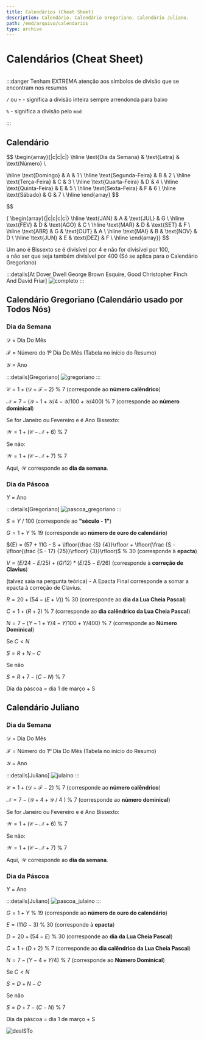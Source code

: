 ```yaml
---
title: Calendários (Cheat Sheet)
description: Calendário. Calendário Gregoriano. Calendário Juliano.
path: /emd/arquivo/calendarios
type: archive
---
```


# Calendários (Cheat Sheet)

```toc

```

:::danger
Tenham EXTREMA atenção aos símbolos de divisão que se encontram nos resumos

`/` ou `÷` - significa a divisão inteira sempre arrendonda para baixo

`%` - significa a divisão pelo `mod`

:::

## Calendário

$$
\begin{array}{|c|c|c|}
\hline
\text{Dia da Semana} & \text{Letra} & \text{Número}
\\

\hline
 \text{Domingo} & A & 1 \\
\hline
 \text{Segunda-Feira} & B & 2 \\
\hline
 \text{Terça-Feira} & C & 3 \\
\hline
 \text{Quarta-Feira} & D & 4 \\
\hline
 \text{Quinta-Feira} & E & 5 \\
\hline
 \text{Sexta-Feira} & F & 6 \\
\hline
 \text{Sábado} & G & 7 \\
\hline
\end{array}
$$

$$

{
\begin{array}{|c|c|c|c|}
\hline
 \text{JAN} & A & \text{JUL} & G \\
\hline
 \text{FEV} & D & \text{AGO} & C \\
\hline
 \text{MAR} & D & \text{SET} & F \\
\hline
 \text{ABR} & G & \text{OUT} & A \\
\hline
 \text{MAI} & B & \text{NOV} & D \\
\hline
 \text{JUN} & E & \text{DEZ} & F \\
 \hline
\end{array}}
$$

Um ano é Bissexto se é divisível por 4 e não for divisível por 100,\
 a não ser que seja também divisível por 400 (Só se aplica para o Calendário Gregoriano)

:::details[At Dover Dwell George Brown Esquire, Good Christopher Finch And David Friar]
![completo](./assets/1003-calendario.jpeg#dark=1)
:::

## Calendário Gregoriano (Calendário usado por Todos Nós)

### Dia da Semana

$\mathcal{D}$ = Dia Do Mês

$\mathcal{F}$ = Número do 1º Dia Do Mês (Tabela no início do Resumo)

$\mathcal{Y}$ = Ano

:::details[Gregoriano]
![gregoriano](./assets/1003-gregoriano.jpeg#dark=1)
:::

$\mathcal{C} = 1 + (\mathcal{D}+ \mathcal{F} -2)$ % 7 (corresponde ao **número calêndrico**)

$\mathcal{N} = 7 - (\mathcal{Y} - 1 +  \mathcal{Y} / 4 - \mathcal{Y} / 100 + \mathcal{Y} / 400)$ % 7 (corresponde ao **número dominical**)

Se for Janeiro ou Fevereiro e é Ano Bissexto:

$\mathcal{W} = 1 + (\mathcal{C} - \mathcal{N} + 6)$ % 7

Se não:

$\mathcal{W} = 1 + (\mathcal{C} - \mathcal{N} + 7)$ % 7

Aqui, $\mathcal{W}$ corresponde ao **dia da semana**.

### Dia da Páscoa

${Y}$ = Ano

:::details[Gregoriano]
![pascoa_gregoriano](./assets/1003-pascoag.jpeg#dark=1)
:::

${S} = {Y}$ / 100 (corresponde ao **"século - 1"**)

${G} = 1 + {Y}$ % 19 (corresponde ao **número de ouro do calendário**)

${E} = (57 + 11G - S + \lfloor{\frac {S} {4}}\rfloor + \lfloor{\frac {S - \lfloor{\frac {S - 17} {25}}\rfloor} {3}}\rfloor)$ % 30 (corresponde à **epacta**)

${V} = (E / 24 - E / 25) + (G / 12) * (E / 25 - E / 26)$ (corresponde à **correção de Clavius**)

(talvez saia na pergunta teórica) - A Epacta Final corresponde a somar a epacta à correção de Clavius.

${R} = 20 + (54 - ({E}+ V))$ % 30 (corresponde ao **dia da Lua Cheia Pascal**)

${C} = 1 + ({R} + 2)$ % 7 (corresponde ao **dia calêndrico da Lua Cheia Pascal**)

${N} = 7 - ({Y} - 1 +  {Y} / 4 - {Y} / 100 +  {Y} / 400 )$ % 7 (corresponde ao **Número Dominical**)

Se ${C} < {N}$

${S} = {R} + {N} - {C}$

Se não

${S} = {R} + 7 - ({C} - {N})$ % 7

Dia da páscoa = dia 1 de março + S

## Calendário Juliano

### Dia da Semana

$\mathcal{D}$ = Dia Do Mês

$\mathcal{F}$ = Número do 1º Dia Do Mês (Tabela no início do Resumo)

$\mathcal{Y}$ = Ano

:::details[Juliano]
![julaino](./assets/1003-juliano.jpeg#dark=1)
:::

$\mathcal{C} = 1 + (\mathcal{D}+ \mathcal{F} -2)$ % 7 (corresponde ao **número calêndrico**)

$\mathcal{N} = 7 - (\mathcal{Y} + 4 + \mathcal{Y}$ / 4 $)$ % 7 (corresponde ao **número dominical**)

Se for Janeiro ou Fevereiro e é Ano Bissexto:

$\mathcal{W} = 1 + (\mathcal{C} - \mathcal{N} + 6)$ % 7

Se não:

$\mathcal{W} = 1 + (\mathcal{C} - \mathcal{N} + 7)$ % 7

Aqui, $\mathcal{W}$ corresponde ao **dia da semana**.

### Dia da Páscoa

${Y}$ = Ano

:::details[Juliano]
![pascoa_julaino](./assets/1003-pascoaj.jpeg#dark=1)
:::

${G} = 1 + {Y}$ % 19 (corresponde ao **número de ouro do calendário**)

${E} = (11 {G} - 3)$ % 30 (corresponde à **epacta**)

${D} = 20 + (54 - {E})$ % 30 (corresponde ao **dia da Lua Cheia Pascal**)

${C} = 1 + ({D} + 2)$ % 7 (corresponde ao **dia calêndrico da Lua Cheia Pascal**)

${N} = 7 - ({Y} - 4 + {Y} / 4)$ % 7 (corresponde ao **Número Dominical**)

Se ${C} < {N}$

${S} = {D} + {N} - {C}$

Se não

${S} = {D} + 7 - ({C} - {N})$ % 7

Dia da páscoa = dia 1 de março + S

![desISTo](./assets/1003-cal.jpg#dark=1)
